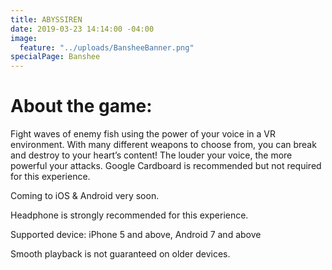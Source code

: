 ```yaml
---
title: ABYSSIREN
date: 2019-03-23 14:14:00 -04:00
image:
  feature: "../uploads/BansheeBanner.png"
specialPage: Banshee
---
```


# About the game:

Fight waves of enemy fish using the power of your voice in a VR environment. With many different weapons to choose from, you can break and destroy to your heart’s content! The louder your voice, the more powerful your attacks.
Google Cardboard is recommended but not required for this experience.

Coming to iOS & Android very soon.

Headphone is strongly recommended for this experience.

Supported device: iPhone 5 and above, Android 7 and above

Smooth playback is not guaranteed on older devices.




